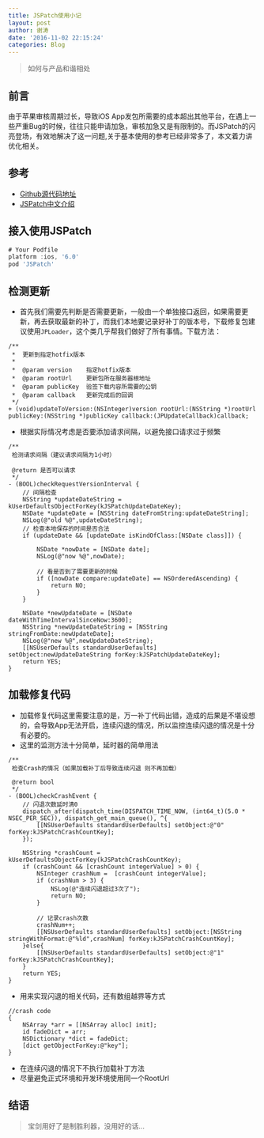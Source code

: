 ```yaml
---
title: JSPatch使用小记
layout: post
author: 谢涛
date: '2016-11-02 22:15:24'
categories: Blog
---
```

>如何与产品和谐相处

## 前言
由于苹果审核周期过长，导致iOS App发包所需要的成本超出其他平台，在遇上一些严重Bug的时候，往往只能申请加急，审核加急又是有限制的。而JSPatch的闪亮登场，有效地解决了这一问题,关于基本使用的参考已经非常多了，本文着力讲优化相关。
 
## 参考
+ [Github源代码地址](https://github.com/bang590/JSPatch)
+ [JSPatch中文介绍](https://github.com/bang590/JSPatch/blob/master/README-CN.md)

## 接入使用JSPatch
```js 
# Your Podfile
platform :ios, '6.0'
pod 'JSPatch'
```


## 检测更新
+  首先我们需要先判断是否需要更新，一般由一个单独接口返回，如果需要更新，再去获取最新的补丁，而我们本地要记录好补丁的版本号，下载修复包建议使用``JPLoader``，这个类几乎帮我们做好了所有事情。下载方法：

```objc
/**
 *  更新到指定hotfix版本
 *
 *  @param version    指定hotfix版本  
 *  @param rootUrl    更新包所在服务器根地址  
 *  @param publicKey  验签下载内容所需要的公钥  
 *  @param callback   更新完成后的回调
 */
+ (void)updateToVersion:(NSInteger)version rootUrl:(NSString *)rootUrl publicKey:(NSString *)publicKey callback:(JPUpdateCallback)callback;
```


+ 根据实际情况考虑是否要添加请求间隔，以避免接口请求过于频繁

```objc
/**
 检测请求间隔（建议请求间隔为1小时）
 
 @return 是否可以请求
 */
- (BOOL)checkRequestVersionInterval {
    // 间隔检查
    NSString *updateDateString = kUserDefaultsObjectForKey(kJSPatchUpdateDateKey);
    NSDate *updateDate = [NSString dateFromString:updateDateString];
    NSLog(@"old %@",updateDateString);
    // 检查本地保存的时间是否合法
    if (updateDate && [updateDate isKindOfClass:[NSDate class]]) {
        
        NSDate *nowDate = [NSDate date];
        NSLog(@"now %@",nowDate);

        // 看是否到了需要更新的时候
        if ([nowDate compare:updateDate] == NSOrderedAscending) {
            return NO;
        }
    }
    
    NSDate *newUpdateDate = [NSDate dateWithTimeIntervalSinceNow:3600];
    NSString *newUpdateDateString = [NSString stringFromDate:newUpdateDate];
    NSLog(@"new %@",newUpdateDateString);
    [[NSUserDefaults standardUserDefaults] setObject:newUpdateDateString forKey:kJSPatchUpdateDateKey];
    return YES;
}
```


## 加载修复代码
+ 加载修复代码这里需要注意的是，万一补丁代码出错，造成的后果是不堪设想的，会导致App无法开启，连续闪退的情况，所以监控连续闪退的情况是十分有必要的。
+ 这里的监测方法十分简单，延时器的简单用法

```
/**
 检查Crash的情况（如果加载补丁后导致连续闪退 则不再加载）
 
 @return bool
 */
- (BOOL)checkCrashEvent {
    // 闪退次数延时清0
    dispatch_after(dispatch_time(DISPATCH_TIME_NOW, (int64_t)(5.0 * NSEC_PER_SEC)), dispatch_get_main_queue(), ^{
        [[NSUserDefaults standardUserDefaults] setObject:@"0" forKey:kJSPatchCrashCountKey];
    });
    
    NSString *crashCount = kUserDefaultsObjectForKey(kJSPatchCrashCountKey);
    if (crashCount && [crashCount integerValue] > 0) {
        NSInteger crashNum =  [crashCount integerValue];
        if (crashNum > 3) {
            NSLog(@"连续闪退超过3次了");
            return NO;
        }
        
        // 记录crash次数
        crashNum++;
        [[NSUserDefaults standardUserDefaults] setObject:[NSString stringWithFormat:@"%ld",crashNum] forKey:kJSPatchCrashCountKey];
    }else{
        [[NSUserDefaults standardUserDefaults] setObject:@"1" forKey:kJSPatchCrashCountKey];
    }
    return YES;
}
```

+ 用来实现闪退的相关代码，还有数组越界等方式

```
//crash code
{
	NSArray *arr = [[NSArray alloc] init];
	id fadeDict = arr;
	NSDictionary *dict = fadeDict;
	[dict getObjectForKey:@"key"];
}
```  

+ 在连续闪退的情况下不执行加载补丁方法
+ 尽量避免正式环境和开发环境使用同一个RootUrl

## 结语
>宝剑用好了是制胜利器，没用好的话...